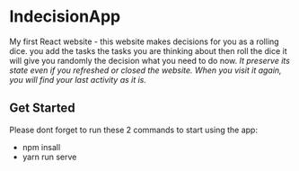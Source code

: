 # IndecisionApp
  My first React website - this website makes decisions for you as a rolling dice. you add the tasks the tasks you are thinking about then roll the dice it will give you randomly the decision what you need to do now. 
  *It preserve its state even if you refreshed or closed the website. When you visit it again, you will find your last activity as it is.*
 
## Get Started
  Please dont forget to run these 2 commands to start using the app:
  - npm insall
  - yarn run serve
 
